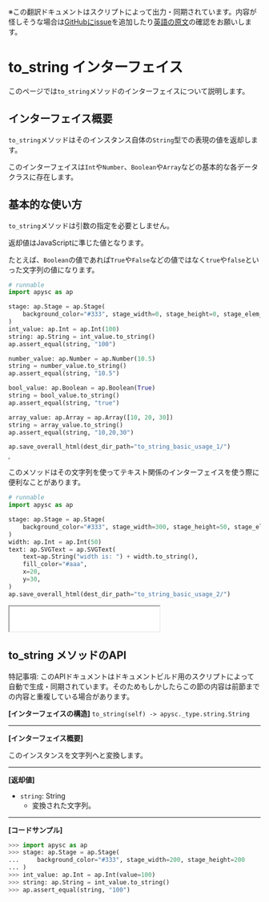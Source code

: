 <span class="inconspicuous-txt">※この翻訳ドキュメントはスクリプトによって出力・同期されています。内容が怪しそうな場合は<a href="https://github.com/simon-ritchie/apysc/issues" target="_blank">GitHubにissue</a>を追加したり[英語の原文](https://simon-ritchie.github.io/apysc/en/to_string.html)の確認をお願いします。</span>

# to_string インターフェイス

このページでは`to_string`メソッドのインターフェイスについて説明します。

## インターフェイス概要

`to_string`メソッドはそのインスタンス自体の`String`型での表現の値を返却します。

このインターフェイスは`Int`や`Number`、`Boolean`や`Array`などの基本的な各データクラスに存在します。

## 基本的な使い方

`to_string`メソッドは引数の指定を必要としません。

返却値はJavaScriptに準じた値となります。

たとえば、`Boolean`の値であれば`True`や`False`などの値ではなく`true`や`false`といった文字列の値になります。

```py
# runnable
import apysc as ap

stage: ap.Stage = ap.Stage(
    background_color="#333", stage_width=0, stage_height=0, stage_elem_id="stage"
)
int_value: ap.Int = ap.Int(100)
string: ap.String = int_value.to_string()
ap.assert_equal(string, "100")

number_value: ap.Number = ap.Number(10.5)
string = number_value.to_string()
ap.assert_equal(string, "10.5")

bool_value: ap.Boolean = ap.Boolean(True)
string = bool_value.to_string()
ap.assert_equal(string, "true")

array_value: ap.Array = ap.Array([10, 20, 30])
string = array_value.to_string()
ap.assert_equal(string, "10,20,30")

ap.save_overall_html(dest_dir_path="to_string_basic_usage_1/")
```

<iframe src="static/to_string_basic_usage_1/index.html" width="0" height="0"></iframe>

このメソッドはその文字列を使ってテキスト関係のインターフェイスを使う際に便利なことがあります。

```py
# runnable
import apysc as ap

stage: ap.Stage = ap.Stage(
    background_color="#333", stage_width=300, stage_height=50, stage_elem_id="stage"
)
width: ap.Int = ap.Int(50)
text: ap.SVGText = ap.SVGText(
    text=ap.String("width is: ") + width.to_string(),
    fill_color="#aaa",
    x=20,
    y=30,
)
ap.save_overall_html(dest_dir_path="to_string_basic_usage_2/")
```

<iframe src="static/to_string_basic_usage_2/index.html" width="300" height="50"></iframe>

## to_string メソッドのAPI

<span class="inconspicuous-txt">特記事項: このAPIドキュメントはドキュメントビルド用のスクリプトによって自動で生成・同期されています。そのためもしかしたらこの節の内容は前節までの内容と重複している場合があります。</span>

**[インターフェイスの構造]** `to_string(self) -> apysc._type.string.String`<hr>

**[インターフェイス概要]**

このインスタンスを文字列へと変換します。<hr>

**[返却値]**

- `string`: String
  - 変換された文字列。

<hr>

**[コードサンプル]**

```py
>>> import apysc as ap
>>> stage: ap.Stage = ap.Stage(
...     background_color="#333", stage_width=200, stage_height=200
... )
>>> int_value: ap.Int = ap.Int(value=100)
>>> string: ap.String = int_value.to_string()
>>> ap.assert_equal(string, "100")
```
